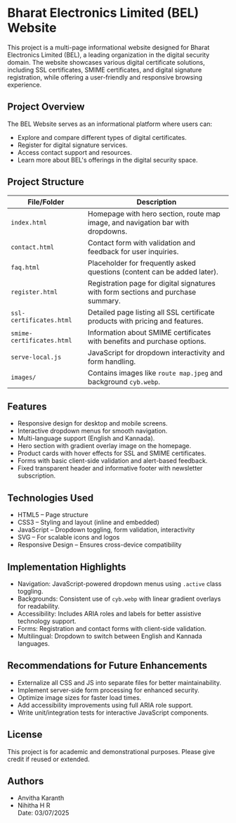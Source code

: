 # Bharat Electronics Limited (BEL) Website

This project is a multi-page informational website designed for Bharat Electronics Limited (BEL), a leading organization in the digital security domain. The website showcases various digital certificate solutions, including SSL certificates, SMIME certificates, and digital signature registration, while offering a user-friendly and responsive browsing experience.



## Project Overview

The BEL Website serves as an informational platform where users can:
- Explore and compare different types of digital certificates.
- Register for digital signature services.
- Access contact support and resources.
- Learn more about BEL's offerings in the digital security space.



## Project Structure

| File/Folder             | Description                                                                 
|-------------------------|-----------------------------------------------------------------------------
| `index.html`            | Homepage with hero section, route map image, and navigation bar with dropdowns. 
| `contact.html`          | Contact form with validation and feedback for user inquiries.               
| `faq.html`              | Placeholder for frequently asked questions (content can be added later).    
| `register.html`         | Registration page for digital signatures with form sections and purchase summary. 
| `ssl-certificates.html` | Detailed page listing all SSL certificate products with pricing and features. 
| `smime-certificates.html` | Information about SMIME certificates with benefits and purchase options.    
| `serve-local.js`        | JavaScript for dropdown interactivity and form handling.                    
| `images/`               | Contains images like `route map.jpeg` and background `cyb.webp`.            



## Features

- Responsive design for desktop and mobile screens.
- Interactive dropdown menus for smooth navigation.
- Multi-language support (English and Kannada).
- Hero section with gradient overlay image on the homepage.
- Product cards with hover effects for SSL and SMIME certificates.
- Forms with basic client-side validation and alert-based feedback.
- Fixed transparent header and informative footer with newsletter subscription.


## Technologies Used

- HTML5 – Page structure
- CSS3 – Styling and layout (inline and embedded)
- JavaScript – Dropdown toggling, form validation, interactivity
- SVG – For scalable icons and logos
- Responsive Design – Ensures cross-device compatibility



## Implementation Highlights

- Navigation: JavaScript-powered dropdown menus using `.active` class toggling.
- Backgrounds: Consistent use of `cyb.webp` with linear gradient overlays for readability.
- Accessibility: Includes ARIA roles and labels for better assistive technology support.
- Forms: Registration and contact forms with client-side validation.
- Multilingual: Dropdown to switch between English and Kannada languages.



## Recommendations for Future Enhancements

- Externalize all CSS and JS into separate files for better maintainability.
- Implement server-side form processing for enhanced security.
- Optimize image sizes for faster load times.
- Add accessibility improvements using full ARIA role support.
- Write unit/integration tests for interactive JavaScript components.



## License

This project is for academic and demonstrational purposes. Please give credit if reused or extended.



## Authors

- Anvitha Karanth  
- Nihitha H R  
Date: 03/07/2025




